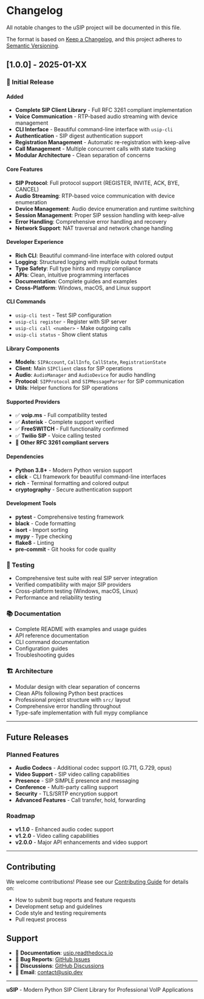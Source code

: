 # Changelog

All notable changes to the uSIP project will be documented in this file.

The format is based on [Keep a Changelog](https://keepachangelog.com/en/1.0.0/),
and this project adheres to [Semantic Versioning](https://semver.org/spec/v2.0.0.html).

## [1.0.0] - 2025-01-XX

### 🚀 Initial Release

#### Added
- **Complete SIP Client Library** - Full RFC 3261 compliant implementation
- **Voice Communication** - RTP-based audio streaming with device management
- **CLI Interface** - Beautiful command-line interface with `usip-cli`
- **Authentication** - SIP digest authentication support
- **Registration Management** - Automatic re-registration with keep-alive
- **Call Management** - Multiple concurrent calls with state tracking
- **Modular Architecture** - Clean separation of concerns

#### Core Features
- **SIP Protocol**: Full protocol support (REGISTER, INVITE, ACK, BYE, CANCEL)
- **Audio Streaming**: RTP-based voice communication with device enumeration
- **Device Management**: Audio device enumeration and runtime switching
- **Session Management**: Proper SIP session handling with keep-alive
- **Error Handling**: Comprehensive error handling and recovery
- **Network Support**: NAT traversal and network change handling

#### Developer Experience
- **Rich CLI**: Beautiful command-line interface with colored output
- **Logging**: Structured logging with multiple output formats
- **Type Safety**: Full type hints and mypy compliance
- **APIs**: Clean, intuitive programming interfaces
- **Documentation**: Complete guides and examples
- **Cross-Platform**: Windows, macOS, and Linux support

#### CLI Commands
- `usip-cli test` - Test SIP configuration
- `usip-cli register` - Register with SIP server
- `usip-cli call <number>` - Make outgoing calls
- `usip-cli status` - Show client status

#### Library Components
- **Models**: `SIPAccount`, `CallInfo`, `CallState`, `RegistrationState`
- **Client**: Main `SIPClient` class for SIP operations
- **Audio**: `AudioManager` and `AudioDevice` for audio handling
- **Protocol**: `SIPProtocol` and `SIPMessageParser` for SIP communication
- **Utils**: Helper functions for SIP operations

#### Supported Providers
- ✅ **voip.ms** - Full compatibility tested
- ✅ **Asterisk** - Complete support verified
- ✅ **FreeSWITCH** - Full functionality confirmed
- ✅ **Twilio SIP** - Voice calling tested
- 🔄 **Other RFC 3261 compliant servers**

#### Dependencies
- **Python 3.8+** - Modern Python version support
- **click** - CLI framework for beautiful command-line interfaces
- **rich** - Terminal formatting and colored output
- **cryptography** - Secure authentication support

#### Development Tools
- **pytest** - Comprehensive testing framework
- **black** - Code formatting
- **isort** - Import sorting
- **mypy** - Type checking
- **flake8** - Linting
- **pre-commit** - Git hooks for code quality

### 🧪 Testing
- Comprehensive test suite with real SIP server integration
- Verified compatibility with major SIP providers
- Cross-platform testing (Windows, macOS, Linux)
- Performance and reliability testing

### 📚 Documentation
- Complete README with examples and usage guides
- API reference documentation
- CLI command documentation
- Configuration guides
- Troubleshooting guides

### 🏗️ Architecture
- Modular design with clear separation of concerns
- Clean APIs following Python best practices
- Professional project structure with `src/` layout
- Comprehensive error handling throughout
- Type-safe implementation with full mypy compliance

---

## Future Releases

### Planned Features
- **Audio Codecs** - Additional codec support (G.711, G.729, opus)
- **Video Support** - SIP video calling capabilities
- **Presence** - SIP SIMPLE presence and messaging
- **Conference** - Multi-party calling support
- **Security** - TLS/SRTP encryption support
- **Advanced Features** - Call transfer, hold, forwarding

### Roadmap
- **v1.1.0** - Enhanced audio codec support
- **v1.2.0** - Video calling capabilities  
- **v2.0.0** - Major API enhancements and video support

---

## Contributing

We welcome contributions! Please see our [Contributing Guide](CONTRIBUTING.md) for details on:
- How to submit bug reports and feature requests
- Development setup and guidelines
- Code style and testing requirements
- Pull request process

## Support

- 📖 **Documentation**: [usip.readthedocs.io](https://usip.readthedocs.io)
- 🐛 **Bug Reports**: [GitHub Issues](https://github.com/yourusername/uSIP/issues)
- 💬 **Discussions**: [GitHub Discussions](https://github.com/yourusername/uSIP/discussions)
- 📧 **Email**: contact@usip.dev

---

**uSIP** - Modern Python SIP Client Library for Professional VoIP Applications 